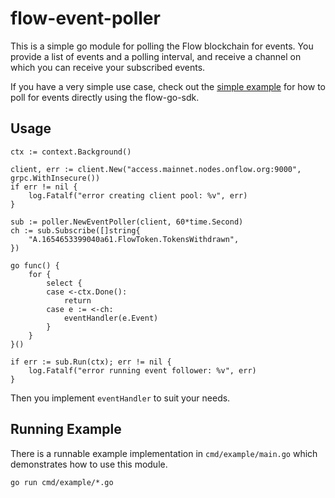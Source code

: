 # flow-event-poller
This is a simple go module for polling the Flow blockchain for events. You provide a list of events
and a polling interval, and receive a channel on which you can receive your subscribed events.

If you have a very simple use case, check out the [simple example](cmd/simple/main.go) for how to
poll for events directly using the flow-go-sdk.

## Usage

```golang
ctx := context.Background()

client, err := client.New("access.mainnet.nodes.onflow.org:9000", grpc.WithInsecure())
if err != nil {
	log.Fatalf("error creating client pool: %v", err)
}

sub := poller.NewEventPoller(client, 60*time.Second)
ch := sub.Subscribe([]string{
	"A.1654653399040a61.FlowToken.TokensWithdrawn",
})

go func() {
	for {
		select {
		case <-ctx.Done():
			return
		case e := <-ch:
			eventHandler(e.Event)
		}
	}
}()

if err := sub.Run(ctx); err != nil {
	log.Fatalf("error running event follower: %v", err)
}
```

Then you implement `eventHandler` to suit your needs.

## Running Example
There is a runnable example implementation in `cmd/example/main.go` which demonstrates how to use this module.
```
go run cmd/example/*.go
```
